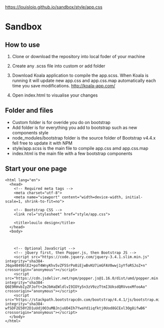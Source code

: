 https://louisloio.github.io/sandbox/style/app.css

# Sandbox

## How to use 

1. Clone or download the repository into local foder of your machine

2. Create any .scss file into custom or add folder 

3. Download Koala application to compile the app.scss. When Koala is running it will update new app.css and app.css.map automatically each time you save modifications.
http://koala-app.com/

4. Open index.html to visualise your changes
   
## Folder and files

- Custom folder is for overide you do on bootstrap
- Add folder is for everything you add to bootstrap such as new components style
- node_modules/bootstrap folder is the source folder of Bootstrap v4.4.x fell free to update it with NPM
- style/app.scss is the main file to compile app.css amd app.css.map
- index.html is the main file with a few bootstrap components

## Start your one page

```
<html lang="en">
  <head>
    <!-- Required meta tags -->
    <meta charset="utf-8">
    <meta name="viewport" content="width=device-width, initial-scale=1, shrink-to-fit=no">

    <!-- Bootstrap CSS -->
    <link rel="stylesheet" href="style/app.css">

    <title>louilo design</title>
  </head>
  <body>



    <!-- Optional JavaScript -->
    <!-- jQuery first, then Popper.js, then Bootstrap JS -->
    <script src="https://code.jquery.com/jquery-3.4.1.slim.min.js" integrity="sha384-J6qa4849blE2+poT4WnyKhv5vZF5SrPo0iEjwBvKU7imGFAV0wwj1yYfoRSJoZ+n" crossorigin="anonymous"></script>
    <script src="https://cdn.jsdelivr.net/npm/popper.js@1.16.0/dist/umd/popper.min.js" integrity="sha384-Q6E9RHvbIyZFJoft+2mJbHaEWldlvI9IOYy5n3zV9zzTtmI3UksdQRVvoxMfooAo" crossorigin="anonymous"></script>
    <script src="https://stackpath.bootstrapcdn.com/bootstrap/4.4.1/js/bootstrap.min.js" integrity="sha384-wfSDF2E50Y2D1uUdj0O3uMBJnjuUD4Ih7YwaYd1iqfktj0Uod8GCExl3Og8ifwB6" crossorigin="anonymous"></script>
  </body>
</html>

```
